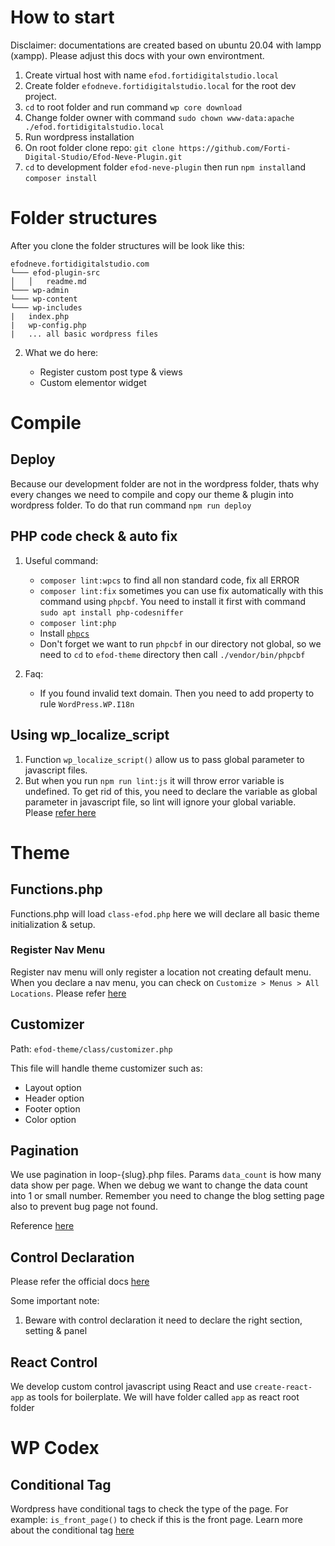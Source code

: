 # How to start

Disclaimer: documentations are created based on ubuntu 20.04 with lampp (xampp). Please adjust this docs with your own environtment.

1. Create virtual host with name `efod.fortidigitalstudio.local`
2. Create folder `efodneve.fortidigitalstudio.local` for the root dev project.
3. `cd` to root folder and run command `wp core download`
4. Change folder owner with command `sudo chown www-data:apache ./efod.fortidigitalstudio.local`
5. Run wordpress installation
6. On root folder clone repo: `git clone https://github.com/Forti-Digital-Studio/Efod-Neve-Plugin.git`
7. `cd` to development folder `efod-neve-plugin` then run `npm install`and `composer install`

# Folder structures

After you clone the folder structures will be look like this:

```
efodneve.fortidigitalstudio.com
└─── efod-plugin-src
│   │   readme.md
└─── wp-admin
└─── wp-content
└─── wp-includes
|   index.php
|   wp-config.php
|   ... all basic wordpress files

```

2. What we do here:

   - Register custom post type & views
   - Custom elementor widget

# Compile

## Deploy

Because our development folder are not in the wordpress folder, thats why every changes we need to compile and copy our theme & plugin into wordpress folder. To do that run command `npm run deploy`

## PHP code check & auto fix

1. Useful command:

   - `composer lint:wpcs` to find all non standard code, fix all ERROR
   - `composer lint:fix` sometimes you can use fix automatically with this command using `phpcbf`. You need to install it first with command `sudo apt install php-codesniffer`
   - `composer lint:php`
   - Install [`phpcs`](https://github.com/tommcfarlin/phpcs-wpcs-vscode)
   - Don't forget we want to run `phpcbf` in our directory not global, so we need to `cd` to `efod-theme` directory then call `./vendor/bin/phpcbf`

2. Faq:

   - If you found invalid text domain. Then you need to add property to rule `WordPress.WP.I18n`

## Using wp_localize_script

1. Function `wp_localize_script()` allow us to pass global parameter to javascript files.
2. But when you run `npm run lint:js` it will throw error variable is undefined. To get rid of this, you need to declare the variable as global parameter in javascript file, so lint will ignore your global variable. Please [refer here](https://eslint.org/docs/2.13.1/user-guide/configuring#specifying-globals)

# Theme

## Functions.php

Functions.php will load `class-efod.php` here we will declare all basic theme initialization & setup.

### Register Nav Menu

Register nav menu will only register a location not creating default menu. When you declare a nav menu, you can check on `Customize > Menus > All Locations`. Please refer [here](https://developer.wordpress.org/themes/functionality/navigation-menus/#register-menus)

## Customizer

Path: `efod-theme/class/customizer.php`

This file will handle theme customizer such as:

- Layout option
- Header option
- Footer option
- Color option

## Pagination

We use pagination in loop-{slug}.php files. Params `data_count` is how many data show per page. When we debug we want to change the data count into 1 or small number. Remember you need to change the blog setting page also to prevent bug
page not found.

Reference [here](https://stackoverflow.com/questions/18744469/pagination-link-is-not-working-page-2-not-found-wordpress)

## Control Declaration

Please refer the official docs [here](https://developer.wordpress.org/themes/customize-api/customizer-objects/)

Some important note:

1. Beware with control declaration it need to declare the right section, setting & panel

## React Control

We develop custom control javascript using React and use `create-react-app` as tools for boilerplate. We will have folder called `app` as react root folder

# WP Codex

## Conditional Tag

Wordpress have conditional tags to check the type of the page. For example: `is_front_page()` to check if this is the front page. Learn more about the conditional tag [here](https://codex.wordpress.org/Conditional_Tags)

